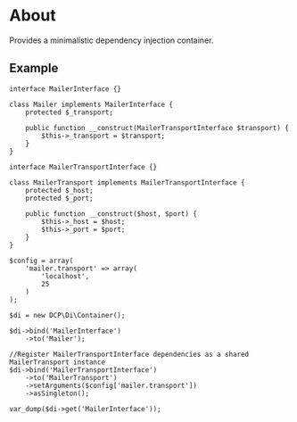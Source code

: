 About
=====
Provides a minimalistic dependency injection container.

Example
-------
	interface MailerInterface {}

	class Mailer implements MailerInterface {
		protected $_transport;

		public function __construct(MailerTransportInterface $transport) {
			$this->_transport = $transport;
		}
	}

	interface MailerTransportInterface {}

	class MailerTransport implements MailerTransportInterface {
		protected $_host;
		protected $_port;

		public function __construct($host, $port) {
			$this->_host = $host;
			$this->_port = $port;
		}
	}

	$config = array(
		'mailer.transport' => array(
			'localhost',
			25
		)
	);

	$di = new DCP\Di\Container();

	$di->bind('MailerInterface')
		->to('Mailer');

	//Register MailerTransportInterface dependencies as a shared MailerTransport instance
	$di->bind('MailerTransportInterface')
		->to('MailerTransport')
		->setArguments($config['mailer.transport'])
		->asSingleton();

	var_dump($di->get('MailerInterface'));